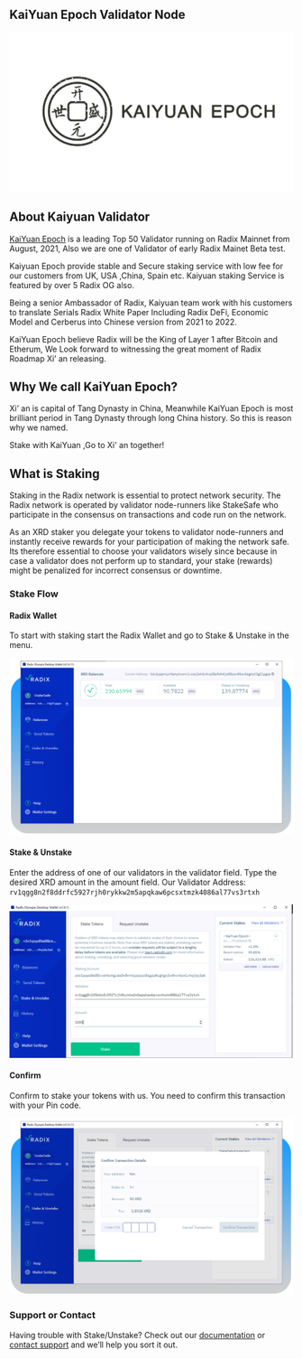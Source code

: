 ## KaiYuan Epoch Validator Node

![logo](images/kuaiyuan_epoch.jpg)

## About Kaiyuan Validator
[KaiYuan Epoch](https://explorer.radixdlt.com/#/validators/rv1qgg8n2f8ddrfc5927rjh0rykkw2m5apqkaw6pcsxtmzk4086al77vs3rtxh) is a leading Top 50 Validator running on Radix Mainnet from August, 2021, Also we are one of Validator of early Radix Mainet Beta test.

Kaiyuan Epoch provide  stable and Secure staking service with low fee for our customers from UK, USA ,China, Spain etc. Kaiyuan staking Service is featured by over 5 Radix OG also.

Being a senior Ambassador of Radix, Kaiyuan team work with his customers to translate Serials Radix White Paper Including Radix DeFi, Economic Model and Cerberus into Chinese version from 2021 to 2022.

KaiYuan Epoch believe Radix will be the King of Layer 1 after Bitcoin and Etherum, We Look forward to witnessing the great moment of Radix Roadmap Xi’ an releasing.

## Why We call KaiYuan Epoch?

Xi’ an is capital of Tang Dynasty in China, Meanwhile KaiYuan Epoch is most brilliant period in Tang Dynasty through long China history. So this is reason why we named.

Stake with KaiYuan ,Go to Xi' an together!
    
    
## What is Staking
Staking in the Radix network is essential to protect network security. The Radix network is operated by validator node-runners like StakeSafe who participate in the consensus on transactions and code run on the network.


As an XRD staker you delegate your tokens to validator node-runners and instantly receive rewards for your participation of making the network safe. Its therefore essential to choose your validators wisely since because in case a validator does not perform up to standard, your stake (rewards) might be penalized for incorrect consensus or downtime.

### Stake Flow

#### Radix Wallet
To start with staking start the Radix Wallet and go to Stake & Unstake in the menu.

![start staking](images/radix_wallet.png)


#### Stake & Unstake
Enter the address of one of our validators in the validator field. Type the desired XRD amount in the amount field. Our Validator Address: `rv1qgg8n2f8ddrfc5927rjh0rykkw2m5apqkaw6pcsxtmzk4086al77vs3rtxh`

![Stake/unstake](images/stake_unstake.png)


#### Confirm
Confirm to stake your tokens with us. You need to confirm this transaction with your Pin code.

![Confirm](images/confirm.png)





### Support or Contact

Having trouble with Stake/Unstake? Check out our [documentation](https://www.radixdlt.com/post/radix-staking-and-incentive-rewards-guide) or [contact support](https://twitter.com/Kaiyuanepoch) and we’ll help you sort it out.


